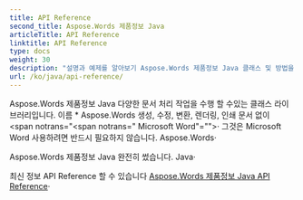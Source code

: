 ```yaml
---
title: API Reference
second_title: Aspose.Words 제품정보 Java
articleTitle: API Reference
linktitle: API Reference
type: docs
weight: 30
description: "설명과 예제를 알아보기 Aspose.Words 제품정보 Java 클래스 및 방법을 생성, 변환, 수정, 렌더링, 및 인쇄 문서를 사용하지 않고 Microsoft Word·"
url: /ko/java/api-reference/
---
```


Aspose.Words 제품정보 Java 다양한 문서 처리 작업을 수행 할 수있는 클래스 라이브러리입니다. 이름 * Aspose.Words 생성, 수정, 변환, 렌더링, 인쇄 문서 없이 <span notrans="<span notrans=" Microsoft Word"=""></span>· 그것은 Microsoft Word 사용하려면 반드시 필요하지 않습니다. Aspose.Words·

Aspose.Words 제품정보 Java 완전히 썼습니다. Java·

최신 정보 API Reference 할 수 있습니다 [Aspose.Words 제품정보 Java API Reference](https://reference.aspose.com/words/java/)·
